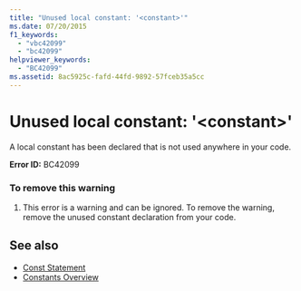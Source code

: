 ```yaml
---
title: "Unused local constant: '<constant>'"
ms.date: 07/20/2015
f1_keywords: 
  - "vbc42099"
  - "bc42099"
helpviewer_keywords: 
  - "BC42099"
ms.assetid: 8ac5925c-fafd-44fd-9892-57fceb35a5cc
---
```

# Unused local constant: '\<constant>'
A local constant has been declared that is not used anywhere in your code.  
  
 **Error ID:** BC42099  
  
### To remove this warning  
  
1. This error is a warning and can be ignored. To remove the warning, remove the unused constant declaration from your code.  
  
## See also

- [Const Statement](../../visual-basic/language-reference/statements/const-statement.md)
- [Constants Overview](../../visual-basic/programming-guide/language-features/constants-enums/constants-overview.md)
